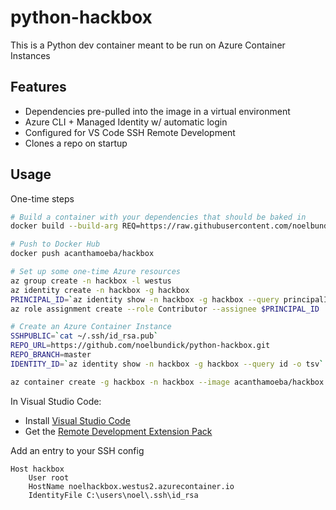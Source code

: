 # python-hackbox

This is a Python dev container meant to be run on Azure Container Instances

## Features

* Dependencies pre-pulled into the image in a virtual environment
* Azure CLI + Managed Identity w/ automatic login
* Configured for VS Code SSH Remote Development
* Clones a repo on startup

## Usage

One-time steps

```bash
# Build a container with your dependencies that should be baked in
docker build --build-arg REQ=https://raw.githubusercontent.com/noelbundick/python-hackbox/master/requirements.txt

# Push to Docker Hub
docker push acanthamoeba/hackbox

# Set up some one-time Azure resources
az group create -n hackbox -l westus
az identity create -n hackbox -g hackbox
PRINCIPAL_ID=`az identity show -n hackbox -g hackbox --query principalId -o tsv`
az role assignment create --role Contributor --assignee $PRINCIPAL_ID

# Create an Azure Container Instance
SSHPUBLIC=`cat ~/.ssh/id_rsa.pub`
REPO_URL=https://github.com/noelbundick/python-hackbox.git
REPO_BRANCH=master
IDENTITY_ID=`az identity show -n hackbox -g hackbox --query id -o tsv`

az container create -g hackbox -n hackbox --image acanthamoeba/hackbox:latest -e "REPO_URL=$REPO_URL" "SSH_PUBLIC_KEY=$SSHPUBLIC" --ports 22 --dns-name-label noelhackbox --cpu 2 --memory 2 --assign-identity $IDENTITY_ID
```

In Visual Studio Code:

* Install [Visual Studio Code](https://code.visualstudio.com)
* Get the [Remote Development Extension Pack](https://marketplace.visualstudio.com/items?itemName=ms-vscode-remote.vscode-remote-extensionpack)

Add an entry to your SSH config

```
Host hackbox
    User root
    HostName noelhackbox.westus2.azurecontainer.io
    IdentityFile C:\users\noel\.ssh\id_rsa
```
